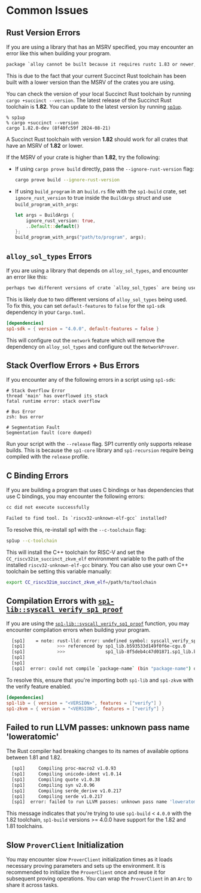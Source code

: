 # Common Issues

## Rust Version Errors

If you are using a library that has an MSRV specified, you may encounter an error like this when building your program.

```txt
package `alloy cannot be built because it requires rustc 1.83 or newer, while the currently active rustc version is 1.82.0`
```

This is due to the fact that your current Succinct Rust toolchain has been built with a lower version than the MSRV of the crates you are using.

You can check the version of your local Succinct Rust toolchain by running `cargo +succinct --version`. The latest release of the Succinct Rust toolchain is **1.82**. You can update to the latest version by running [`sp1up`](../getting-started/install.md).

```shell
% sp1up
% cargo +succinct --version
cargo 1.82.0-dev (8f40fc59f 2024-08-21)
```

A Succinct Rust toolchain with version **1.82** should work for all crates that have an MSRV of **1.82** or lower.

If the MSRV of your crate is higher than **1.82**, try the following:

- If using `cargo prove build` directly, pass the `--ignore-rust-version` flag:

  ```bash
  cargo prove build --ignore-rust-version
  ```

- If using `build_program` in an `build.rs` file with the `sp1-build` crate, set `ignore_rust_version` to true inside the `BuildArgs` struct and use
  `build_program_with_args`:

  ```rust
  let args = BuildArgs {
      ignore_rust_version: true,
      ..Default::default()
  };
  build_program_with_args("path/to/program", args);
  ```

## `alloy_sol_types` Errors

If you are using a library that depends on `alloy_sol_types`, and encounter an error like this:

```txt
perhaps two different versions of crate `alloy_sol_types` are being used?
```

This is likely due to two different versions of `alloy_sol_types` being used. To fix this, you can set `default-features` to `false` for the `sp1-sdk` dependency in your `Cargo.toml`.

```toml
[dependencies]
sp1-sdk = { version = "4.0.0", default-features = false }
```

This will configure out the `network` feature which will remove the dependency on `alloy_sol_types` and configure out the `NetworkProver`.

## Stack Overflow Errors + Bus Errors

If you encounter any of the following errors in a script using `sp1-sdk`:

```shell
# Stack Overflow Error
thread 'main' has overflowed its stack
fatal runtime error: stack overflow

# Bus Error
zsh: bus error

# Segmentation Fault
Segmentation fault (core dumped)
```

Run your script with the `--release` flag. SP1 currently only supports release builds. This is because
the `sp1-core` library and `sp1-recursion` require being compiled with the `release` profile.

## C Binding Errors

If you are building a program that uses C bindings or has dependencies that use C bindings, you may encounter the following errors:

```txt
cc did not execute successfully
```

```txt
Failed to find tool. Is `riscv32-unknown-elf-gcc` installed?
```

To resolve this, re-install sp1 with the `--c-toolchain` flag:

```bash
sp1up --c-toolchain
```

This will install the C++ toolchain for RISC-V and set the `CC_riscv32im_succinct_zkvm_elf` environment
variable to the path of the installed `riscv32-unknown-elf-gcc` binary. You can also use your own
C++ toolchain be setting this variable manually:

```bash
export CC_riscv32im_succinct_zkvm_elf=/path/to/toolchain
```

## Compilation Errors with [`sp1-lib::syscall_verify_sp1_proof`](https://docs.rs/sp1-lib/latest/sp1_lib/fn.syscall_verify_sp1_proof.html)

If you are using the [`sp1-lib::syscall_verify_sp1_proof`](https://docs.rs/sp1-lib/latest/sp1_lib/fn.syscall_verify_sp1_proof.html) function, you may encounter compilation errors when building your program.

```bash
  [sp1]    = note: rust-lld: error: undefined symbol: syscall_verify_sp1_proof
  [sp1]            >>> referenced by sp1_lib.b593533d149f0f6e-cgu.0
  [sp1]            >>>               sp1_lib-8f5deb4c47d01871.sp1_lib.b593533d149f0f6e-cgu.0.rcgu.o:(sp1_lib::verify::verify_sp1_proof::h5c1bb38f11b3fe71) in ...
  [sp1]
  [sp1]
  [sp1]  error: could not compile `package-name` (bin "package-name") due to 1 previous error
```

To resolve this, ensure that you're importing both `sp1-lib` and `sp1-zkvm` with the verify feature enabled.

```toml
[dependencies]
sp1-lib = { version = "<VERSION>", features = ["verify"] }
sp1-zkvm = { version = "<VERSION>", features = ["verify"] }
```

## Failed to run LLVM passes: unknown pass name 'loweratomic'

The Rust compiler had breaking changes to its names of available options between 1.81 and 1.82.

```bash
  [sp1]     Compiling proc-macro2 v1.0.93
  [sp1]     Compiling unicode-ident v1.0.14
  [sp1]     Compiling quote v1.0.38
  [sp1]     Compiling syn v2.0.96
  [sp1]     Compiling serde_derive v1.0.217
  [sp1]     Compiling serde v1.0.217
  [sp1]  error: failed to run LLVM passes: unknown pass name 'loweratomic'
```

This message indicates that you're trying to use `sp1-build` < `4.0.0` with the 1.82 toolchain,
`sp1-build` versions >= 4.0.0 have support for the 1.82 and 1.81 toolchains.

## Slow `ProverClient` Initialization

You may encounter slow `ProverClient` initialization times as it loads necessary proving parameters and sets up the environment. It is recommended to initialize the `ProverClient` once and reuse it for subsequent proving operations. You can wrap the `ProverClient` in an `Arc` to share it across tasks.
